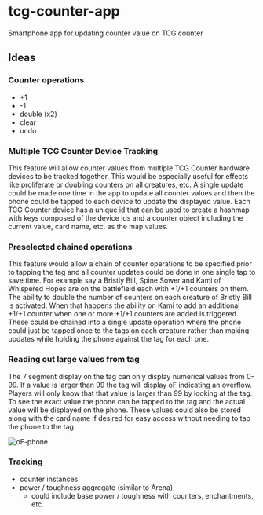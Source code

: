 # tcg-counter-app
Smartphone app for updating counter value on TCG counter

## Ideas

### Counter operations

- +1
- -1
- double (x2)
- clear
- undo

### Multiple TCG Counter Device Tracking

This feature will allow counter values from multiple TCG Counter hardware devices to be tracked together. This would be especially useful for effects like proliferate or doubling counters on all creatures, etc. A single update could be made one time in the app to update all counter values and then the phone could be tapped to each device to update the displayed value. Each TCG Counter device has a unique id that can be used to create a hashmap with keys composed of the device ids and a counter object including the current value, card name, etc. as the map values. 

### Preselected chained operations

This feature would allow a chain of counter operations to be specified prior to tapping the tag and all counter updates could be done in one single tap to save time. For example say a Bristly Bill, Spine Sower and Kami of Whispered Hopes are on the battlefield each with +1/+1 counters on them. The ability to double the number of counters on each creature of Bristly Bill is activated. When that happens the ability on Kami to add an additional +1/+1 counter when one or more +1/+1 counters are added is triggered. These could be chained into a single update operation where the phone could just be tapped once to the tags on each creature rather than making updates while holding the phone against the tag for each one.

### Reading out large values from tag

The 7 segment display on the tag can only display numerical values from 0-99. If a value is larger than 99 the tag will display oF indicating an overflow. Players will only know that that value is larger than 99 by looking at the tag. To see the exact value the phone can be tapped to the tag and the actual value will be displayed on the phone. These values could also be stored along with the card name if desired for easy access without needing to tap the phone to the tag.

![oF-phone](https://github.com/user-attachments/assets/116c31b3-7aad-4ab9-a167-19b345e73ca3)

### Tracking

- counter instances
- power / toughness aggregate (similar to Arena)
  - could include base power / toughness with counters, enchantments, etc.
